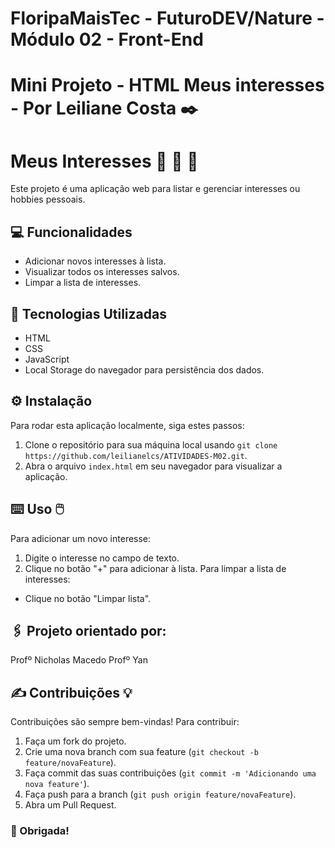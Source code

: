 # FloripaMaisTec - FuturoDEV/Nature - Módulo 02 - Front-End 

# Mini Projeto - HTML Meus interesses - Por Leiliane Costa ✒️

# Meus Interesses 💙 📑 📌
Este projeto é uma aplicação web para listar e gerenciar interesses ou hobbies pessoais.

## 💻 Funcionalidades
- Adicionar novos interesses à lista.
- Visualizar todos os interesses salvos.
- Limpar a lista de interesses.

## 🚀 Tecnologias Utilizadas
- HTML
- CSS
- JavaScript
- Local Storage do navegador para persistência dos dados.

## ⚙️ Instalação
Para rodar esta aplicação localmente, siga estes passos:

1. Clone o repositório para sua máquina local usando `git clone https://github.com/leilianelcs/ATIVIDADES-M02.git`.
2. Abra o arquivo `index.html` em seu navegador para visualizar a aplicação.

## ⌨️ Uso 🖱️
Para adicionar um novo interesse:
1. Digite o interesse no campo de texto.
2. Clique no botão "+" para adicionar à lista.
Para limpar a lista de interesses:
- Clique no botão "Limpar lista".

## 🖇️ Projeto orientado por:
Profº Nicholas Macedo
Profº Yan

## ✍ Contribuições 💡 
Contribuições são sempre bem-vindas! Para contribuir:
1. Faça um fork do projeto.
2. Crie uma nova branch com sua feature (`git checkout -b feature/novaFeature`).
3. Faça commit das suas contribuições (`git commit -m 'Adicionando uma nova feature'`).
4. Faça push para a branch (`git push origin feature/novaFeature`).
5. Abra um Pull Request.


### 🤝 Obrigada!